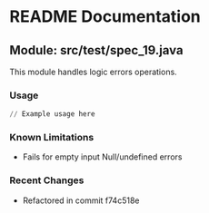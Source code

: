 # README Documentation

## Module: src/test/spec_19.java

This module handles logic errors operations.

### Usage

```python
// Example usage here
```

### Known Limitations

- Fails for empty input Null/undefined errors

### Recent Changes

- Refactored in commit f74c518e
